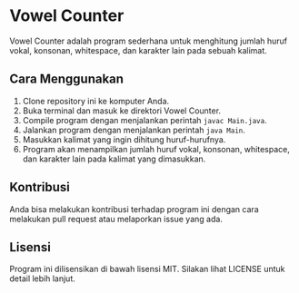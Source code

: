 # Vowel Counter 

Vowel Counter adalah program sederhana untuk menghitung jumlah huruf vokal, konsonan, whitespace, dan karakter lain pada sebuah kalimat.

## Cara Menggunakan

1. Clone repository ini ke komputer Anda.
2. Buka terminal dan masuk ke direktori Vowel Counter.
3. Compile program dengan menjalankan perintah `javac Main.java`.
4. Jalankan program dengan menjalankan perintah `java Main`.
5. Masukkan kalimat yang ingin dihitung huruf-hurufnya.
6. Program akan menampilkan jumlah huruf vokal, konsonan, whitespace, dan karakter lain pada kalimat yang dimasukkan.

## Kontribusi

Anda bisa melakukan kontribusi terhadap program ini dengan cara melakukan pull request atau melaporkan issue yang ada.

## Lisensi

Program ini dilisensikan di bawah lisensi MIT. Silakan lihat LICENSE untuk detail lebih lanjut.
